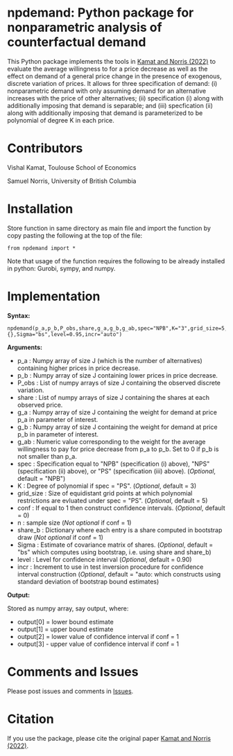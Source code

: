 # npdemand: Python package for nonparametric analysis of counterfactual demand

This Python package implements the tools in [Kamat and Norris (2022)](https://arxiv.org/abs/2002.00103) to evaluate the average willingness to for a price decrease as well as the effect on demand of a general price change in the presence of exogenous, discrete variation of prices. It allows for three specification of demand: (i) nonparametric demand with only assuming demand for an alternative increases with the price of other alternatives; (ii) specification (i) along with additionally imposing that demand is separable; and (iii) specfication (ii) along with additionally imposing that demand is parameterized to be polynomial of degree K in each price.

# Contributors

Vishal Kamat, Toulouse School of Economics

Samuel Norris, University of British Columbia

# Installation

Store function in same directory as main file and import the function by copy pasting the following at the top of the file:

    from npdemand import *

Note that usage of the function requires the following to be already installed in python: Gurobi, sympy, and numpy.

# Implementation

**Syntax:**

    npdemand(p_a,p_b,P_obs,share,g_a,g_b,g_ab,spec="NPB",K="3",grid_size=5,conf=0,n=0,share_b={},Sigma="bs",level=0.95,incr="auto")

**Arguments:**

 - p_a       : Numpy array of size J (which is the number of alternatives) containing higher prices in price decrease. 
 - p_b       : Numpy array of size J containing lower prices in price decrease. 
 - P_obs     : List of numpy arrays of size J containing the observed discrete variation. 
 - share     : List of numpy arrays of size J containing the shares at each observed price. 
 - g_a       : Numpy array of size J containing the weight for demand at price p_a in parameter of interest. 
 - g_b       : Numpy array of size J containing the weight for demand at price p_b in parameter of interest. 
 - g_ab      : Numeric value corresponding to the weight for the average willingness to pay for price decrease from p_a to p_b. Set to 0 if p_b is not smaller than p_a.
 - spec      : Specification equal to "NPB" (specification (i) above), "NPS" (specification (ii) above), or "PS" (specification (iii) above). (*Optional*, default = "NPB")
 - K         : Degree of polynomial if spec = "PS". (*Optional*, default = 3)
 - grid_size : Size of equidistant grid points at which polynomial restrictions are evluated under spec = "PS". (*Optional*, default = 5)
 - conf      : If equal to 1 then construct confidence intervals. (*Optional*, default = 0)
 - n         : sample size (*Not optional* if conf = 1)
 - share_b   : Dictionary where each entry is a share computed in bootstrap draw (*Not optional* if conf = 1)
 - Sigma     : Estimate of covariance matrix of shares. (*Optional*, default = "bs" which computes using bootstrap, i.e. using share and share_b)
 - level     : Level for confidence interval (*Optional*, default = 0.90)
 - incr      : Increment to use in test inversion procedure for confidence interval construction (*Optional*, default = "auto: which constructs using standard deviation of bootstrap bound estimates)

**Output:**

Stored as numpy array, say output, where: 
 - output[0] = lower bound estimate
 - output[1] = upper bound estimate
 - output[2] = lower value of confidence interval if conf = 1
 - output[3] - upper value of confidence interval if conf = 1

# Comments and Issues

Please post issues and comments in [Issues](https://github.com/vishalkamat/npdemand/issues).

# Citation

If you use the package, please cite the original paper [Kamat and Norris (2022)](https://arxiv.org/abs/2002.00103).
